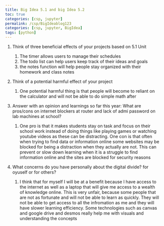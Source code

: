 ```yaml
---
title: Big Idea 5.1 and big Idea 5.2
toc: true
categories: [csp, jupyter]
permalink: /csp/BigIdeablog123
categories: [csp, jupyter, BigIdea]
tags: [python]
---
```


1. Think of three beneficial effects of your projects based on 5.1 Unit
   1. The timer allows users to manage their schedules
   2. The todo list can help users keep track of their ideas and goals
   3. the notes function will help people stay organized with their homework and class notes
   
2. Think of a potential harmful effect of your project
   1. One potential harmful thing is that people will become to reliant on the calculator and will not be able to do simple math after
   
3. Answer with an opinion and learnings so far this year: What are pros/cons on internet blockers at router and lack of admi password on lab machines at school?
   1. One pro is that it makes students stay on task and focus on their school work instead of doing things like playing games or watching youtube videos as these can be distracting. One con is that often when trying to find data or information online some websites may be blocked for being a distraction when they actually are not. This can prevent or slow down learning when it is a struggle to find information online and the sites are blocked for security reasons
4. What concerns do you have personally about the digital divide? for oyuself or for others?
   1. I think that for myself I will be at a benefit because I have access to the internet as well as a laptop that will give me access to a wealth of knowledge online. This is very unfair, because some people that are not as fortunate and will not be able to learn as quickly. They will not be able to get access to all the infromation as me and they will have slower learning efficiency. Some technologies such as canvas and google drive and desmos really help me with visuals and understanding the concepts
